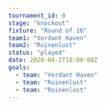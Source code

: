 ```yaml
---
tournament_id: 0
stage: "knockout"
fixture: "Round of 16"
team1: "Verdant Haven"
team2: "Ruinenlust"
status: "played"
date: 2020-04-2T18:00:00Z
goals:
  - team: "Verdant Haven"
  - team: "Ruinenlust"
  - team: "Ruinenlust"
---
```

